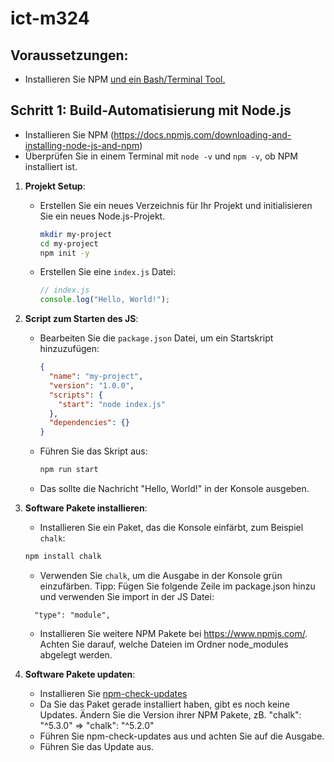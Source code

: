 # ict-m324

## Voraussetzungen:

- Installieren Sie NPM [und ein Bash/Terminal Tool.](https://docs.npmjs.com/downloading-and-installing-node-js-and-npm)

## Schritt 1: Build-Automatisierung mit Node.js

- Installieren Sie NPM (https://docs.npmjs.com/downloading-and-installing-node-js-and-npm)
- Überprüfen Sie in einem Terminal mit  `node -v` und  `npm -v`, ob NPM installiert ist. 

1. **Projekt Setup**:

   - Erstellen Sie ein neues Verzeichnis für Ihr Projekt und initialisieren Sie ein neues Node.js-Projekt.
     ```bash
     mkdir my-project
     cd my-project
     npm init -y
     ```
   - Erstellen Sie eine `index.js` Datei:
     ```javascript
     // index.js
     console.log("Hello, World!");
     ```

2. **Script zum Starten des JS**:

   - Bearbeiten Sie die `package.json` Datei, um ein Startskript hinzuzufügen:
     ```json
     {
       "name": "my-project",
       "version": "1.0.0",
       "scripts": {
         "start": "node index.js"
       },
       "dependencies": {}
     }
     ```
   - Führen Sie das Skript aus:
     ```bash
     npm run start
     ```
   - Das sollte die Nachricht "Hello, World!" in der Konsole ausgeben.

3. **Software Pakete installieren**:

   - Installieren Sie ein Paket, das die Konsole einfärbt, zum Beispiel `chalk`:

   ```bash
   npm install chalk
   ```

   - Verwenden Sie `chalk`, um die Ausgabe in der Konsole grün einzufärben. Tipp: Fügen Sie folgende Zeile im package.json hinzu und verwenden Sie import in der JS Datei:

   ```
     "type": "module",
   ```

   - Installieren Sie weitere NPM Pakete bei https://www.npmjs.com/. Achten Sie darauf, welche Dateien im Ordner node_modules abgelegt werden.

4. **Software Pakete updaten**:

   - Installieren Sie [npm-check-updates](https://www.npmjs.com/package/npm-check-updates)
   - Da Sie das Paket gerade installiert haben, gibt es noch keine Updates. Ändern Sie die Version ihrer NPM Pakete, zB.
     "chalk": "^5.3.0" => "chalk": "^5.2.0"
   - Führen Sie npm-check-updates aus und achten Sie auf die Ausgabe.
   - Führen Sie das Update aus.

